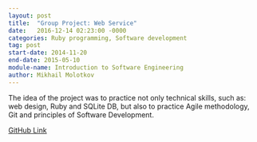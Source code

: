 ```yaml
---
layout: post
title:  "Group Project: Web Service"
date:   2016-12-14 02:23:00 -0000
categories: Ruby programming, Software development
tag: post
start-date: 2014-11-20
end-date: 2015-05-10
module-name: Introduction to Software Engineering
author: Mikhail Molotkov
---
```


The idea of the project was to practice not only technical skills, such as: web design, Ruby and SQLite DB, but also to practice Agile methodology, Git and principles of Software Development.


[GitHub Link][link-to]

[link-to]: https://github.com/MikhailMS/TwitterProject
